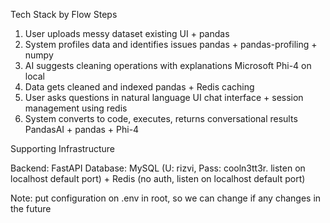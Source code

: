 Tech Stack by Flow Steps

1.  User uploads messy dataset
    existing UI + pandas
2.  System profiles data and identifies issues
    pandas + pandas-profiling + numpy
3.  AI suggests cleaning operations with explanations
    Microsoft Phi-4 on local
4.  Data gets cleaned and indexed
    pandas + Redis caching
5.  User asks questions in natural language
    UI chat interface + session management using redis
6.  System converts to code, executes, returns conversational results
    PandasAI + pandas + Phi-4 

Supporting Infrastructure

Backend: FastAPI
Database: MySQL (U: rizvi, Pass: cooln3tt3r. listen on localhost default port) + Redis (no auth, listen on localhost default port)

Note: put configuration on .env in root, so we can change if any changes in the future

